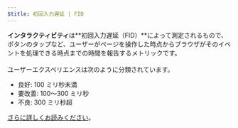 ```yaml
---
$title: 初回入力遅延 | FID
---
```


**インタラクティビティ**は**初回入力遅延（FID）**によって測定されるもので、ボタンのタップなど、ユーザーがページを操作した時点からブラウザがそのイベントを処理できる時点までの時間を報告するメトリックです。 <br><br> ユーザーエクスペリエンスは次のように分類されています。

- 良好: 100 ミリ秒未満
- 要改善: 100～300 ミリ秒
- 不良: 300 ミリ秒超

[さらに詳しくお読みください](https://web.dev/fid/)。
